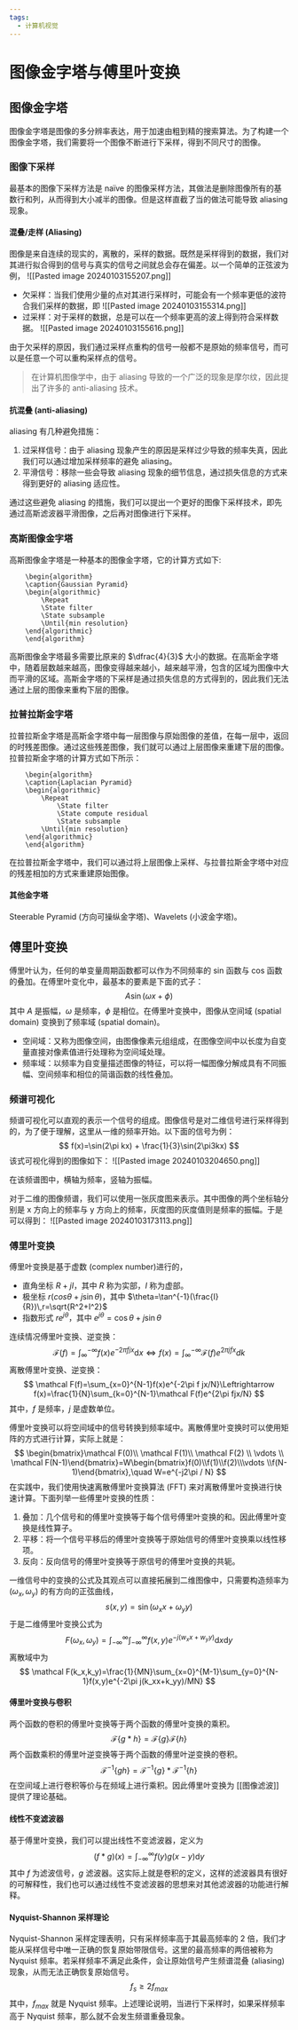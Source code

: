 ```yaml
---
tags:
  - 计算机视觉
---
```


# 图像金字塔与傅里叶变换

## 图像金字塔

图像金字塔是图像的多分辨率表达，用于加速由粗到精的搜索算法。为了构建一个图像金字塔，我们需要将一个图像不断进行下采样，得到不同尺寸的图像。

### 图像下采样

最基本的图像下采样方法是 naïve 的图像采样方法，其做法是删除图像所有的基数行和列，从而得到大小减半的图像。但是这样直截了当的做法可能导致 aliasing 现象。

#### 混叠/走样 (Aliasing)

图像是来自连续的现实的，离散的，采样的数据。既然是采样得到的数据，我们对其进行拟合得到的信号与真实的信号之间就总会存在偏差。以一个简单的正弦波为例，
![[Pasted image 20240103155207.png]]
- 欠采样：当我们使用少量的点对其进行采样时，可能会有一个频率更低的波符合我们采样的数据，即
![[Pasted image 20240103155314.png]]
- 过采样：对于采样的数据，总是可以在一个频率更高的波上得到符合采样数据。
![[Pasted image 20240103155616.png]]

由于欠采样的原因，我们通过采样点重构的信号一般都不是原始的频率信号，而可以是任意一个可以重构采样点的信号。

> 在计算机图像学中，由于 aliasing 导致的一个广泛的现象是摩尔纹，因此提出了许多的 anti-aliasing 技术。

#### 抗混叠 (anti-aliasing)

aliasing 有几种避免措施：
1. 过采样信号：由于 aliasing 现象产生的原因是采样过少导致的频率失真，因此我们可以通过增加采样频率的避免 aliasing。
2. 平滑信号：移除一些会导致 aliasing 现象的细节信息，通过损失信息的方式来得到更好的 aliasing 适应性。

通过这些避免 aliasing 的措施，我们可以提出一个更好的图像下采样技术，即先通过高斯滤波器平滑图像，之后再对图像进行下采样。

### 高斯图像金字塔

高斯图像金字塔是一种基本的图像金字塔，它的计算方式如下:
```pseudo
	\begin{algorithm}
	\caption{Gaussian Pyramid}
	\begin{algorithmic}
		\Repeat
		\State filter
		\State subsample
		\Until{min resolution}
	\end{algorithmic}
	\end{algorithm}
```

高斯图像金字塔最多需要比原来的 $\dfrac{4}{3}$ 大小的数据。在高斯金字塔中，随着层数越来越高，图像变得越来越小，越来越平滑，包含的区域为图像中大而平滑的区域。高斯金字塔的下采样是通过损失信息的方式得到的，因此我们无法通过上层的图像来重构下层的图像。

### 拉普拉斯金字塔

拉普拉斯金字塔是高斯金字塔中每一层图像与原始图像的差值，在每一层中，返回的时残差图像。通过这些残差图像，我们就可以通过上层图像来重建下层的图像。拉普拉斯金字塔的计算方式如下所示：
```pseudo
	\begin{algorithm}
	\caption{Laplacian Pyramid}
	\begin{algorithmic}
		\Repeat 
			\State filter
			\State compute residual
			\State subsample
		\Until{min resolution}
	\end{algorithmic}
	\end{algorithm}
```

在拉普拉斯金字塔中，我们可以通过将上层图像上采样、与拉普拉斯金字塔中对应的残差相加的方式来重建原始图像。

#### 其他金字塔

Steerable Pyramid (方向可操纵金字塔)、Wavelets (小波金字塔)。

## 傅里叶变换

傅里叶认为，任何的单变量周期函数都可以作为不同频率的 sin 函数与 cos 函数的叠加。在傅里叶变化中，最基本的要素是下面的式子：
$$
A\sin(\omega x+\phi)
$$
其中 $A$ 是振幅，$\omega$ 是频率，$\phi$ 是相位。在傅里叶变换中，图像从空间域 (spatial domain) 变换到了频率域 (spatial domain)。
- 空间域：又称为图像空间，由图像像素元组组成，在图像空间中以长度为自变量直接对像素值进行处理称为空间域处理。
- 频率域：以频率为自变量描述图像的特征，可以将一幅图像分解成具有不同振幅、空间频率和相位的简谐函数的线性叠加。

### 频谱可视化

频谱可视化可以直观的表示一个信号的组成。图像信号是对二维信号进行采样得到的，为了便于理解，这里从一维的频率开始。以下面的信号为例：
$$
f(x)=\sin(2\pi kx) + \frac{1}{3}\sin(2\pi3kx)
$$
该式可视化得到的图像如下：
![[Pasted image 20240103204650.png]]

在该频谱图中，横轴为频率，竖轴为振幅。

对于二维的图像频谱，我们可以使用一张灰度图来表示。其中图像的两个坐标轴分别是 x 方向上的频率与 y 方向上的频率，灰度图的灰度值则是频率的振幅。于是可以得到：
![[Pasted image 20240103173113.png]]

### 傅里叶变换

傅里叶变换是基于虚数 (complex number)进行的，
- 直角坐标 $R+jI$，其中 $R$ 称为实部，$I$ 称为虚部。
- 极坐标 $r(cos\theta+j\sin\theta)$，其中 $\theta=\tan^{-1}(\frac{I}{R})\,r=\sqrt{R^2+I^2}$
- 指数形式 $re^{j\theta}$，其中 $e^{j\theta}=\cos\theta+j\sin\theta$

连续情况傅里叶变换、逆变换：
$$
\mathcal F(f)=\int_\infty^{-\infty}f(x)e^{-2\pi f jx}\mathrm dx \Leftrightarrow f(x)=\int_{\infty}^{-\infty}\mathcal F(f)e^{2\pi jfx}dk
$$
离散傅里叶变换、逆变换：
$$
\mathcal F(f)=\sum_{x=0}^{N-1}f(x)e^{-2\pi f jx/N}\Leftrightarrow f(x)=\frac{1}{N}\sum_{k=0}^{N-1}\mathcal F(f)e^{2\pi fjx/N}
$$
其中，$f$ 是频率，$j$ 是虚数单位。

傅里叶变换可以将空间域中的信号转换到频率域中。离散傅里叶变换时可以使用矩阵的方式进行计算，实际上就是：
$$
	\begin{bmatrix}\mathcal F(0)\\ \mathcal F(1)\\ \mathcal F(2) \\ \vdots \\ \mathcal F(N-1)\end{bmatrix}=W\begin{bmatrix}f(0)\\f(1)\\f(2)\\\vdots \\f(N-1)\end{bmatrix},\quad W=e^{-j2\pi / N}
$$
在实践中，我们使用快速离散傅里叶变换算法 (FFT) 来对离散傅里叶变换进行快速计算。下面列举一些傅里叶变换的性质：
1. 叠加：几个信号和的傅里叶变换等于每个信号傅里叶变换的和。因此傅里叶变换是线性算子。
2. 平移：将一个信号平移后的傅里叶变换等于原始信号的傅里叶变换乘以线性移项。
3. 反向：反向信号的傅里叶变换等于原信号的傅里叶变换的共轭。

一维信号中的变换的公式及其观点可以直接拓展到二维图像中，只需要构造频率为 $(\omega_x,\omega_y)$ 的有方向的正弦曲线，
$$
s(x,y)=\sin(\omega_xx+\omega_yy)
$$
于是二维傅里叶变换公式为
$$
F(\omega_x,\omega_y)=\int_{-\infty}^{\infty}\int_{-\infty}^{\infty}f(x,y)e^{-j(w_xx+w_yy)}\mathrm dx\mathrm dy
$$
离散域中为
$$
\mathcal F(k_x,k_y)=\frac{1}{MN}\sum_{x=0}^{M-1}\sum_{y=0}^{N-1}f(x,y)e^{-2\pi j(k_xx+k_yy)/MN}
$$

#### 傅里叶变换与卷积

两个函数的卷积的傅里叶变换等于两个函数的傅里叶变换的乘积。
$$
\mathcal F\{g*h\}=\mathcal F\{g\}\mathcal F\{h\}
$$
两个函数乘积的傅里叶逆变换等于两个函数的傅里叶逆变换的卷积。
$$
\mathcal F^{-1}\{gh\}=\mathcal F^{-1}\{g\}*\mathcal F^{-1}\{h\}
$$
在空间域上进行卷积等价与在频域上进行乘积。因此傅里叶变换为 [[图像滤波]] 提供了理论基础。

#### 线性不变滤波器

基于傅里叶变换，我们可以提出线性不变滤波器，定义为
$$
(f*g)(x)=\int_{-\infty}^{\infty}f(y)g(x-y)\mathrm dy
$$
其中 $f$ 为滤波信号，$g$ 滤波器。这实际上就是卷积的定义，这样的滤波器具有很好的可解释性，我们也可以通过线性不变滤波器的思想来对其他滤波器的功能进行解释。

#### Nyquist-Shannon 采样理论

Nyquist-Shannon 采样定理表明，只有采样频率高于其最高频率的 2 倍，我们才能从采样信号中唯一正确的恢复原始带限信号。这里的最高频率的两倍被称为 Nyquist 频率。若采样频率不满足此条件，会让原始信号产生频谱混叠 (aliasing) 现象，从而无法正确恢复原始信号。
$$
f_s\geq 2f_{max}
$$
其中，$f_{max}$ 就是 Nyquist 频率。上述理论说明，当进行下采样时，如果采样频率高于 Nyquist 频率，那么就不会发生频谱重叠现象。